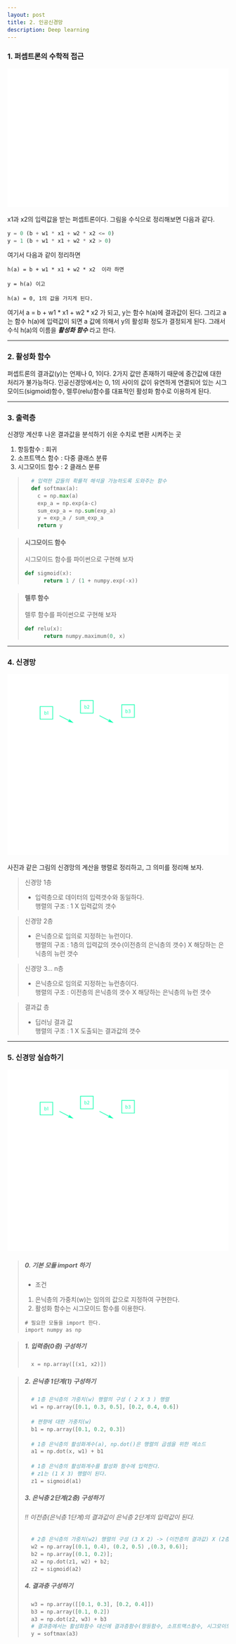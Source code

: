 ```yaml
---
layout: post  
title: 2. 인공신경망  
description: Deep learning  
---
```


### 1. 퍼셉트론의 수학적 접근

![사진](/assets/images/deep_learning/2018-10-07/ch03.png)

x1과 x2의 입력값을 받는 퍼셉트론이다. 그림을 수식으로 정리해보면
다음과 같다.
~~~python
y = 0 (b + w1 * x1 + w2 * x2 <= 0)
y = 1 (b + w1 * x1 + w2 * x2 > 0)
~~~

여기서 다음과 같이 정리하면

~~~
h(a) = b + w1 * x1 + w2 * x2  이라 하면

y = h(a) 이고

h(a) = 0, 1의 값을 가지게 된다.
~~~

여기서 a = b + w1 * x1 + w2 * x2 가 되고, y는 함수 h(a)에 결과값이 된다.
그리고 a는 함수 h(a)에 입력값이 되면 a 값에 의해서 y의 활성화 정도가 결정되게 된다.
그래서 수식 h(a)의 이름을 ***활성화 함수*** 라고 한다.

---
### 2. 활성화 함수
퍼셉트론의 결과값(y)는 언제나 0, 1이다. 2가지 값만 존재하기 때문에 중간값에
대한 처리가 불가능하다. 인공신경망에서는 0, 1의 사이의 값이 유연하게 연결되어 있는
시그모이드(sigmoid)함수, 렐루(relu)함수를 대표적인 활성화 함수로 이용하게 된다.

---
### 3. 출력층
신경망 계산후 나온 결과값을 분석하기 쉬운 수치로 변환 시켜주는 곳
1. 항등함수 : 회귀
2. 소프트맥스 함수 : 다중 클래스 분류
3. 시그모이드 함수 : 2 클래스 분류 
> ~~~python
>   # 입력한 값들의 확률적 해석을 가능하도록 도와주는 함수
>   def softmax(a):
>     c = np.max(a)
>     exp_a = np.exp(a-c)
>     sum_exp_a = np.sum(exp_a)
>     y = exp_a / sum_exp_a
>     return y
> ~~~

>#### 시그모이드 함수
> 시그모이드 함수를 파이썬으로 구현해 보자
> ~~~python
> def sigmoid(x):
>       return 1 / (1 + numpy.exp(-x))
> ~~~

>#### 렐루 함수
> 렐루 함수를 파이썬으로 구현해 보자
> ~~~python
> def relu(x):
>       return numpy.maximum(0, x)
> ~~~

---
### 4. 신경망
![신경망](/assets/images/deep_learning/2018-10-12/multiNeuron.png)

사진과 같은 그림의 신경망의 계산을 행렬로 정리하고, 그 의미를 정리해 보자.
> 신경망 1층  
> - 입력층으로 데이터의 입력갯수와 동일하다.  
>   행렬의 구조 : 1 X 입력값의 갯수

> 신경망 2층  
> - 은닉층으로 임의로 지정하는 뉴런이다.   
>   행렬의 구조 : 1층의 입력값의 갯수(이전층의 은닉층의 갯수) X 해당하는 은닉층의 뉴런 갯수

> 신경망 3... n층  
> - 은닉층으로 임의로 지정하는 뉴런층이다.  
>   행렬의 구조 : 이전층의 은닉층의 갯수 X 해당하는 은닉층의 뉴런 갯수    

> 결과값 층  
> - 딥러닝 결과 값  
>   행렬의 구조 : 1 X 도출되는 결과값의 갯수  

---
### 5. 신경망 실습하기
![신경망](/assets/images/deep_learning/2018-10-12/multiNeuron.png)

> ##### 0. 기본 모듈 import 하기
> - 조건  
> 1) 은닉층의 가중치(w)는 임의의 값으로 지정하여 구현한다.  
> 2) 활성화 함수는 시그모이드 함수를 이용한다.
> ~~~
> # 필요한 모듈을 import 한다.
> import numpy as np
> ~~~


> ##### 1. 입력층(0층) 구성하기  
>
> ~~~python
>   x = np.array([(x1, x2)])
> ~~~

> ##### 2. 은닉층 1단계(1) 구성하기
> ~~~python
>   # 1층 은닉층의 가중치(w) 행렬의 구성 ( 2 X 3 ) 행렬
>   w1 = np.array([0.1, 0.3, 0.5], [0.2, 0.4, 0.6])
>
>   # 편향에 대한 가중치(w)
>   b1 = np.array([0.1, 0.2, 0.3])
>  
>   # 1층 은닉층의 활성화계수(a), np.dot()은 행렬의 곱셈을 위한 메소드
>   a1 = np.dot(x, w1) + b1
>
>   # 1층 은닉층의 활성화계수를 활성화 함수에 입력한다.
>   # z1는 (1 X 3) 행렬이 된다.
>   z1 = sigmoid(a1)
> ~~~
>
> ##### 3. 은닉층 2단계(2층) 구성하기
> ###### !! 이전층(은닉층 1단계)의 결과값이 은닉층 2단계의 입력값이 된다.
> ~~~python
>   # 2층 은닉층의 가중치(w2) 행렬의 구성 (3 X 2) -> (이전층의 결과값) X (2층의 뉴런갯수)
>   w2 = np.array[(0.1, 0.4), (0.2, 0.5) ,(0.3, 0.6)];
>   b2 = np.array[(0.1, 0.2)];
>   a2 = np.dot(z1, w2) + b2;
>   z2 = sigmoid(a2)
> ~~~
>
> ##### 4. 결과층 구성하기
> ~~~python
>   w3 = np.array([[0.1, 0.3], [0.2, 0.4]])
>   b3 = np.array([0.1, 0.2])
>   a3 = np.dot(z2, w3) + b3
>   # 결과층에서는 활성화함수 대신에 결과층함수(항등함수, 소프트맥스함수, 시그모이드함수)를 사용하게 된다.
>   y = softmax(a3)
> ~~~
